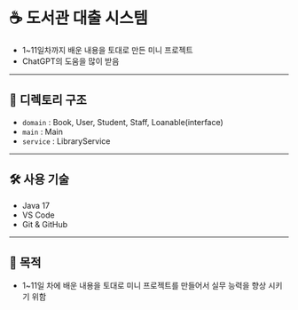 # ☕ 도서관 대출 시스템
- 1~11일차까지 배운 내용을 토대로 만든 미니 프로젝트
- ChatGPT의 도움을 많이 받음

---

## 📁 디렉토리 구조
- `domain` : Book, User, Student, Staff, Loanable(interface)
- `main` : Main
- `service` : LibraryService

---

## 🛠 사용 기술
- Java 17
- VS Code
- Git & GitHub

---

## 🎯 목적
- 1~11일 차에 배운 내용을 토대로 미니 프로젝트를 만들어서 실무 능력을 향상 시키기 위함